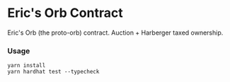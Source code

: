 # Eric's Orb Contract

Eric's Orb (the proto-orb) contract. Auction + Harberger taxed ownership.

### Usage

```shell
yarn install
yarn hardhat test --typecheck
```
